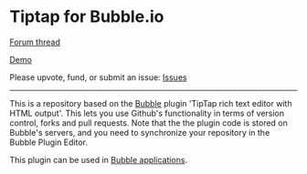 # Tiptap for Bubble.io
[Forum thread](https://forum.bubble.io/t/new-free-plugin-rich-text-editor-with-customizable-menus-tiptap/238504)

[Demo](https://tiptap-demo.bubbleapps.io/version-test/doc/demo)

Please upvote, fund, or submit an issue:
[Issues](https://github.com/RicoTrevisan/Tiptap-for-Bubble/issues)


---

This is a repository based on the [Bubble](https://bubble.io) plugin 'TipTap rich text editor with HTML output'. This lets you use Github's functionality in terms of version control, forks and pull requests. Note that the the plugin code is stored on Bubble's servers, and you need to synchronize your repository in the Bubble Plugin Editor. 

 This plugin can be used in [Bubble applications](https://bubble.io).
